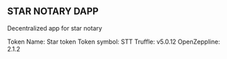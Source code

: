 ## STAR NOTARY DAPP
Decentralized app for star notary

Token Name: Star token
Token symbol: STT
Truffle: v5.0.12
OpenZeppline: 2.1.2